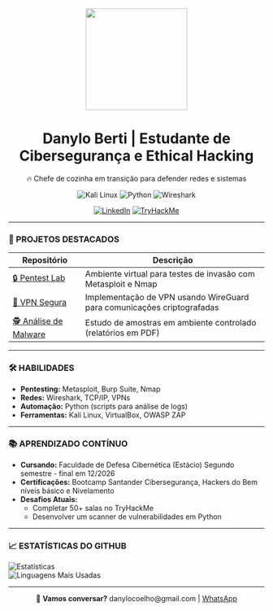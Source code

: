 <div align="center">
  <img src="https://media.giphy.com/media/077i6AULCXc0FKTj9s/giphy.gif?cid=790b76115ymw36pbpkqkk19mo3aid08r4mquihj46fqb1vzj&ep=v1_gifs_search&rid=giphy.gif&ct=g" width="200">  
  <h1>Danylo Berti | Estudante de Cibersegurança e Ethical Hacking</h1>
  <p>🔥 Chefe de cozinha em transição para defender redes e sistemas</p>

  ![Kali Linux](https://img.shields.io/badge/Kali_Linux-557C94?logo=kali-linux&logoColor=white)
  ![Python](https://img.shields.io/badge/Python-3776AB?logo=python&logoColor=white)
  ![Wireshark](https://img.shields.io/badge/Wireshark-1679A9?logo=wireshark&logoColor=white)

  [![LinkedIn](https://img.shields.io/badge/LinkedIn-0077B5?logo=linkedin)](https://www.linkedin.com/in/seu-linkedin)
  [![TryHackMe](https://img.shields.io/badge/TryHackMe-212C42?logo=tryhackme)](https://tryhackme.com/p/seu-perfil)
</div>

---

### **📌 PROJETOS DESTACADOS**  
| Repositório | Descrição |  
|-------------|-----------|  
| [🔒 Pentest Lab](https://github.com/DanyBC/Pentest-Lab) | Ambiente virtual para testes de invasão com Metasploit e Nmap |  
| [📡 VPN Segura](https://github.com/DanyBC/VPN-WireGuard) | Implementação de VPN usando WireGuard para comunicações criptografadas |  
| [🕵️ Análise de Malware](https://github.com/DanyBC/Malware-Analysis) | Estudo de amostras em ambiente controlado (relatórios em PDF) |  

---

### **🛠 HABILIDADES**  
- **Pentesting:** Metasploit, Burp Suite, Nmap  
- **Redes:** Wireshark, TCP/IP, VPNs  
- **Automação:** Python (scripts para análise de logs)  
- **Ferramentas:** Kali Linux, VirtualBox, OWASP ZAP  

---

### **📚 APRENDIZADO CONTÍNUO**  
- **Cursando:** Faculdade de Defesa Cibernética (Estácio) Segundo semestre - final em 12/2026
- **Certificações:** Bootcamp Santander Cibersegurança, Hackers do Bem níveis básico e Nivelamento 
- **Desafios Atuais:**  
  - Completar 50+ salas no TryHackMe  
  - Desenvolver um scanner de vulnerabilidades em Python  

---

### **📈 ESTATÍSTICAS DO GITHUB**  
![Estatísticas](https://github-readme-stats.vercel.app/api?username=DanyBC&show_icons=true&theme=dark)  
![Linguagens Mais Usadas](https://github-readme-stats.vercel.app/api/top-langs/?username=DanyBC&layout=compact&theme=dark)  

---

<div align="center">
  <p>💌 <strong>Vamos conversar?</strong> danylocoelho@gmail.com | <a href="https://wa.me/5511968372350">WhatsApp</a></p>
</div>
